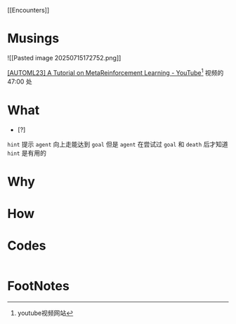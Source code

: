 [[Encounters]]

# Musings
![[Pasted image 20250715172752.png]]

[\[AUTOML23\] A Tutorial on MetaReinforcement Learning - YouTube](https://www.youtube.com/watch?v=XUQ9jLOZqGc)[^1] 视频的 47:00 处
# What
- [?] 

`hint` 提示 `agent` 向上走能达到 `goal`
但是 `agent` 在尝试过 `goal` 和 `death` 后才知道 `hint` 是有用的




# Why



# How



# Codes

```python

```



# FootNotes

[^1]: youtube视频网站